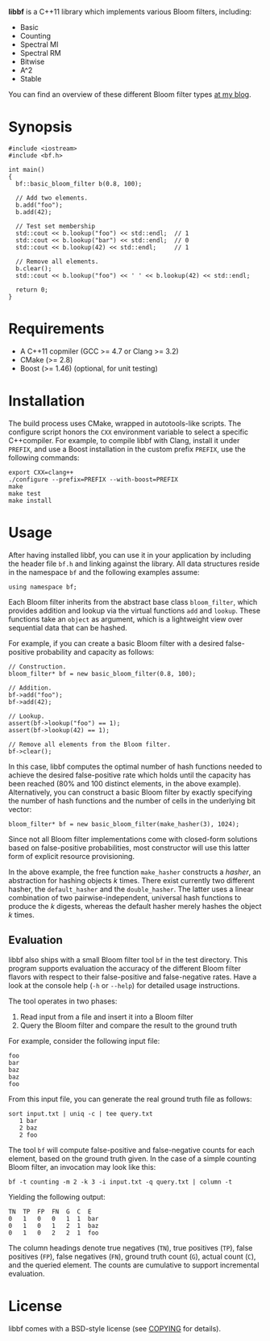 **libbf** is a C++11 library which implements various Bloom filters, including:

- Basic
- Counting
- Spectral MI
- Spectral RM
- Bitwise
- A^2
- Stable

You can find an overview of these different Bloom filter types [at my
blog](http://matthias.vallentin.net/blog/2011/06/a-garden-variety-of-bloom-filters/).

Synopsis
========

    #include <iostream>
    #include <bf.h>

    int main()
    {
      bf::basic_bloom_filter b(0.8, 100);

      // Add two elements.
      b.add("foo");
      b.add(42);

      // Test set membership
      std::cout << b.lookup("foo") << std::endl;  // 1
      std::cout << b.lookup("bar") << std::endl;  // 0
      std::cout << b.lookup(42) << std::endl;     // 1

      // Remove all elements.
      b.clear();
      std::cout << b.lookup("foo") << ' ' << b.lookup(42) << std::endl;

      return 0;
    }

Requirements
============

- A C++11 copmiler (GCC >= 4.7 or Clang >= 3.2)
- CMake (>= 2.8)
- Boost (>= 1.46) (optional, for unit testing)

Installation
============

The build process uses CMake, wrapped in autotools-like scripts. The configure
script honors the `CXX` environment variable to select a specific C++compiler.
For example, to compile libbf with Clang, install it under `PREFIX`,  and use a
Boost installation in the custom prefix `PREFIX`, use the following commands:

    export CXX=clang++
    ./configure --prefix=PREFIX --with-boost=PREFIX
    make
    make test
    make install

Usage
=====

After having installed libbf, you can use it in your application by including
the header file `bf.h` and linking against the library. All data structures
reside in the namespace `bf` and the following examples assume:

    using namespace bf;

Each Bloom filter inherits from the abstract base class `bloom_filter`, which
provides addition and lookup via the virtual functions `add` and `lookup`.
These functions take an `object` as argument, which is a lightweight view over
sequential data that can be hashed.

For example, if you can create a basic Bloom filter with a desired
false-positive probability and capacity as follows:

    // Construction.
    bloom_filter* bf = new basic_bloom_filter(0.8, 100);

    // Addition.
    bf->add("foo");
    bf->add(42);

    // Lookup.
    assert(bf->lookup("foo") == 1);
    assert(bf->lookup(42) == 1);

    // Remove all elements from the Bloom filter.
    bf->clear();

In this case, libbf computes the optimal number of hash functions needed to
achieve the desired false-positive rate which holds until the capacity has been
reached (80% and 100 distinct elements, in the above example). Alternatively,
you can construct a basic Bloom filter by exactly specifying the number of hash
functions and the number of cells in the underlying bit vector:

    bloom_filter* bf = new basic_bloom_filter(make_hasher(3), 1024);

Since not all Bloom filter implementations come with closed-form solutions
based on false-positive probabilities, most constructor will use this latter
form of explicit resource provisioning.

In the above example, the free function `make_hasher` constructs a *hasher*,
an abstraction for hashing objects *k* times. There exist currently two
different hasher, the `default_hasher` and the `double_hasher`. The latter uses
a linear combination of two pairwise-independent, universal hash functions to
produce the *k* digests, whereas the default hasher merely hashes the object
*k* times.

Evaluation
----------

libbf also ships with a small Bloom filter tool `bf` in the test directory.
This program supports evaluation the accuracy of the different Bloom filter
flavors with respect to their false-positive and false-negative rates. Have a
look at the console help (`-h` or `--help`) for detailed usage instructions.

The tool operates in two phases:

1. Read input from a file and insert it into a Bloom filter
2. Query the Bloom filter and compare the result to the ground truth

For example, consider the following input file:

    foo
    bar
    baz
    baz
    foo

From this input file, you can generate the real ground truth file as follows:

    sort input.txt | uniq -c | tee query.txt
       1 bar
       2 baz
       2 foo

The tool `bf` will compute false-positive and false-negative counts for each
element, based on the ground truth given. In the case of a simple counting
Bloom filter, an invocation may look like this:

    bf -t counting -m 2 -k 3 -i input.txt -q query.txt | column -t

Yielding the following output:

    TN  TP  FP  FN  G  C  E
    0   1   0   0   1  1  bar
    0   1   0   1   2  1  baz
    0   1   0   2   2  1  foo

The column headings denote true negatives (`TN`), true positives (`TP`), false
positives (`FP`), false negatives (`FN`), ground truth count (`G`), actual
count (`C`), and the queried element. The counts are cumulative to support
incremental evaluation.

License
========

libbf comes with a BSD-style license (see [COPYING](COPYING) for details).
